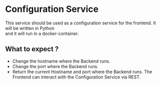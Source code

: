# Configuration Service
This service should be used as a configuration service for the frontend. It will be written in Python<br>
and it will run in a docker-container.
## What to expect ?
- Change the hostname where the Backend runs.
- Change the port where the Backend runs.
- Return the current Hostname and port where the Backend runs.
The Frontend can interact with the Configuration Service via REST.

